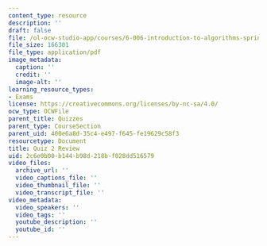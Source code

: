 ```yaml
---
content_type: resource
description: ''
draft: false
file: /ol-ocw-studio-app/courses/6-006-introduction-to-algorithms-spring-2020/2c6e0b00b144b98d218bf028dd516579_MIT6_006S20_review2.pdf
file_size: 166301
file_type: application/pdf
image_metadata:
  caption: ''
  credit: ''
  image-alt: ''
learning_resource_types:
- Exams
license: https://creativecommons.org/licenses/by-nc-sa/4.0/
ocw_type: OCWFile
parent_title: Quizzes
parent_type: CourseSection
parent_uid: 400e6a8d-35c4-e497-f645-fe19629c58f3
resourcetype: Document
title: Quiz 2 Review
uid: 2c6e0b00-b144-b98d-218b-f028dd516579
video_files:
  archive_url: ''
  video_captions_file: ''
  video_thumbnail_file: ''
  video_transcript_file: ''
video_metadata:
  video_speakers: ''
  video_tags: ''
  youtube_description: ''
  youtube_id: ''
---
```

